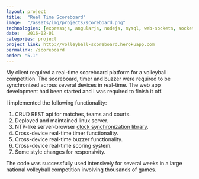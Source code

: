```yaml
---
layout: project
title:  "Real Time Scoreboard"
image:  "/assets/img/projects/scoreboard.png"
technologies: [expressjs, angularjs, nodejs, mysql, web-sockets, socket.io]
date:   2016-02-01
categories: project
project_link: http://volleyball-scoreboard.herokuapp.com
permalink: /scoreboard
order: "5.1"
---
```


My client required a real-time scoreboard platform for a volleyball competition. The scoreboard, timer and buzzer were required to be synchronized across several devices in real-time. The web app development had been started and I was required to finish it off. 

I implemented the following functionality:  

1. CRUD REST api for matches, teams and courts.
2. Deployed and maintained linux server.
3. NTP-like server-browser [clock synchronization library](/ng-server-time). 
4. Cross-device real-time timer functionality. 
5. Cross-device real-time buzzer functionality. 
6. Cross-device real-time scoring system. 
7. Some style changes for responsivity.  


The code was successfully used intensively for several weeks in a large national volleyball competition involving thousands of games.

